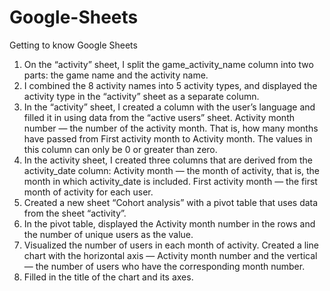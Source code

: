# Google-Sheets
Getting to know Google Sheets
1. On the “activity” sheet, I split the game_activity_name column into two parts: the game name and the activity name.
2. I combined the 8 activity names into 5 activity types, and displayed the activity type in the “activity” sheet as a separate column.
3. In the “activity” sheet, I created a column with the user’s language and filled it in using data from the “active users” sheet.
Activity month number — the number of the activity month. That is, how many months have passed from First activity month to Activity month. The values ​​in this column can only be 0 or greater than zero.
4. In the activity sheet, I created three columns that are derived from the activity_date column:
Activity month — the month of activity, that is, the month in which activity_date is included.
First activity month — the first month of activity for each user.
5. Created a new sheet “Cohort analysis” with a pivot table that uses data from the sheet “activity”.
6. In the pivot table, displayed the Activity month number in the rows and the number of unique users as the value.
7. Visualized the number of users in each month of activity. Created a line chart with the horizontal axis — Activity month number and the vertical — the number of users who have the corresponding month number.
8. Filled in the title of the chart and its axes.
